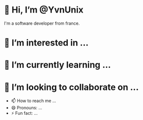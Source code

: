 # 👋 Hi, I’m @YvnUnix
I'm a software developer from france.
# 👀 I’m interested in ...

# 🌱 I’m currently learning ...

# 💞️ I’m looking to collaborate on ...

- 📫 How to reach me ...
- 😄 Pronouns: ...
- ⚡ Fun fact: ...

<!---
YvnUnix/YvnUnix is a ✨ special ✨ repository because its `README.md` (this file) appears on your GitHub profile.
You can click the Preview link to take a look at your changes.
--->
